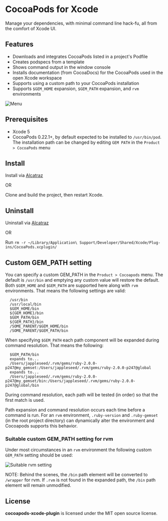 # CocoaPods for Xcode

Manage your dependencies, with minimal command line hack-fu, all from the comfort of Xcode UI.

## Features

- Downloads and integrates CocoaPods listed in a project's Podfile
- Creates podspecs from a template
- Shows command output in the window console
- Installs documentation (from CocoaDocs) for the CocoaPods used in the open Xcode workspace
- Supports using a custom path to your CocoaPods installation
- Supports `$GEM_HOME` expansion, `$GEM_PATH` expansion, and `rvm` environments

![Menu](https://github.com/kattrali/cocoadocs-xcode-plugin/raw/master/menu.png)


## Prerequisites

- Xcode 5
- CocoaPods 0.22.1+, by default expected to be installed to `/usr/bin/pod`. The installation path can be changed by editing `GEM PATH` in the `Product > CocoaPods` menu


## Install

Install via [Alcatraz](http://alcatraz.io/)

OR

Clone and build the project, then restart Xcode.

## Uninstall

Uninstall via [Alcatraz](http://alcatraz.io/)

OR

Run `rm -r ~/Library/Application\ Support/Developer/Shared/Xcode/Plug-ins/CocoaPods.xcplugin/`

## Custom GEM_PATH setting

You can specify a custom GEM_PATH in the `Product > Cocoapods` menu. The default is `/usr/bin` and emptying any custom value will restore the default. Both `$GEM_HOME` and `$GEM_PATH` are supported here along with `rvm` environments. That means the following settings are valid:

```
  /usr/bin
  /usr/local/bin
  $GEM_HOME/bin
  ${GEM_HOME}/bin
  $GEM_PATH/bin
  ${GEM_PATH}/bin
  /SOME_PARENT/$GEM_HOME/bin
  /SOME_PARENT/$GEM_PATH/bin```

When specifying `$GEM_PATH` each path component will be expanded during command resolution. That means the following:

```
  $GEM_PATH/bin
  expands to...
  /Users/jappleseed/.rvm/gems/ruby-2.0.0-p247@my_gemset:/Users/jappleseed/.rvm/gems/ruby-2.0.0-p247@global
  expands to...
  /Users/jappleseed/.rvm/gems/ruby-2.0.0-p247@my_gemset/bin:/Users/jappleseed/.rvm/gems/ruby-2.0.0-p247@global/bin
```

During command resolution, each path will be tested (in order) so that the first match is used.

Path expansion and command resolution occurs each time before a command is run. For an `rvm` environment, `.ruby-version` and `.ruby-gemset` (in the root project directory) can dynamically alter the environment and Cocoapods supports this behavior.

### Suitable custom GEM_PATH setting for rvm

Under most circumstances in an `rvm` environment the following custom `GEM_PATH` setting should be used:

![Suitable rvm setting](https://github.com/kattrali/cocoadocs-xcode-plugin/raw/master/menu_rvm.png)

NOTE: Behind the scenes, the `/bin` path element will be converted to `/wrapper` for rvm. If `.rvm` is not found in the expanded path, the `/bin` path element will remain unmodified.

## License

**cocoapods-xcode-plugin** is licensed under the MIT open source license.
